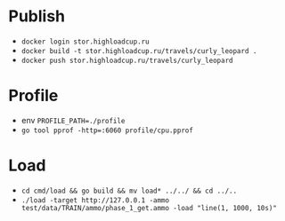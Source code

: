 # Publish

* `docker login stor.highloadcup.ru`
* `docker build -t stor.highloadcup.ru/travels/curly_leopard .`
* `docker push stor.highloadcup.ru/travels/curly_leopard`

# Profile

* env `PROFILE_PATH=./profile`
* `go tool pprof -http=:6060 profile/cpu.pprof`

# Load
* `cd cmd/load && go build && mv load* ../../ && cd ../..`
* `./load -target http://127.0.0.1 -ammo test/data/TRAIN/ammo/phase_1_get.ammo -load "line(1, 1000, 10s)"`